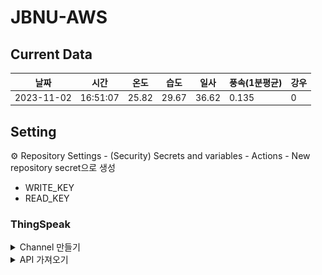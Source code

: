 ﻿# JBNU-AWS

## Current Data
| 날짜 | 시간 | 온도 | 습도 | 일사 | 풍속(1분평균) | 강우 |
| --- | --- | --- | --- | --- | --- | --- |
| 2023-11-02 | 16:51:07 | 25.82 | 29.67 | 36.62 | 0.135 | 0 |
## Setting
⚙︎ Repository Settings - (Security) Secrets and variables - Actions - New repository secret으로 생성
- WRITE_KEY
- READ_KEY

### ThingSpeak

<details>
<summary>Channel 만들기</summary>

- field 생성
- github 링크 첨부

![](.asset/thingspeak-channel.png)
</details>

<details>
<summary>API 가져오기</summary>

![](.asset/thingspeak-api.png)
</details>
